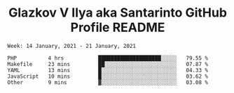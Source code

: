 <h1 align="center">Glazkov V Ilya aka Santarinto GitHub Profile README</h1>

<!--START_SECTION:waka-->
```text
Week: 14 January, 2021 - 21 January, 2021

PHP          4 hrs           ████████████████████░░░░░   79.55 % 
Makefile     23 mins         ██░░░░░░░░░░░░░░░░░░░░░░░   07.87 % 
YAML         13 mins         █░░░░░░░░░░░░░░░░░░░░░░░░   04.33 % 
JavaScript   10 mins         █░░░░░░░░░░░░░░░░░░░░░░░░   03.62 % 
Other        9 mins          ▓░░░░░░░░░░░░░░░░░░░░░░░░   03.08 % 
```
<!--END_SECTION:waka-->
